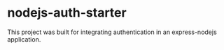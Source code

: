 # nodejs-auth-starter
This project was built for integrating authentication in an express-nodejs application.
